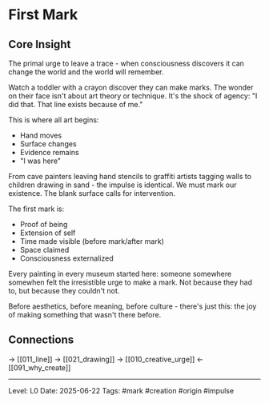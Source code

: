 # First Mark

## Core Insight
The primal urge to leave a trace - when consciousness discovers it can change the world and the world will remember.

Watch a toddler with a crayon discover they can make marks. The wonder on their face isn't about art theory or technique. It's the shock of agency: "I did that. That line exists because of me."

This is where all art begins:
- Hand moves
- Surface changes
- Evidence remains
- "I was here"

From cave painters leaving hand stencils to graffiti artists tagging walls to children drawing in sand - the impulse is identical. We must mark our existence. The blank surface calls for intervention.

The first mark is:
- Proof of being
- Extension of self
- Time made visible (before mark/after mark)
- Space claimed
- Consciousness externalized

Every painting in every museum started here: someone somewhere somewhen felt the irresistible urge to make a mark. Not because they had to, but because they couldn't not.

Before aesthetics, before meaning, before culture - there's just this: the joy of making something that wasn't there before.

## Connections
→ [[011_line]]
→ [[021_drawing]]
→ [[010_creative_urge]]
← [[091_why_create]]

---
Level: L0
Date: 2025-06-22
Tags: #mark #creation #origin #impulse